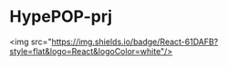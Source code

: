 # HypePOP-prj
<img src="https://img.shields.io/badge/React-61DAFB?style=flat&logo=React&logoColor=white"/>
